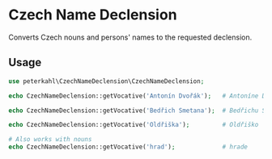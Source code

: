 # Czech Name Declension

Converts Czech nouns and persons' names to the requested declension.

## Usage

```php
use peterkahl\CzechNameDeclension\CzechNameDeclension;

echo CzechNameDeclension::getVocative('Antonín Dvořák');   # Antoníne Dvořáku

echo CzechNameDeclension::getVocative('Bedřich Smetana');  # Bedřichu Smetano

echo CzechNameDeclension::getVocative('Oldřiška');         # Oldřiško

# Also works with nouns
echo CzechNameDeclension::getVocative('hrad');             # hrade

```